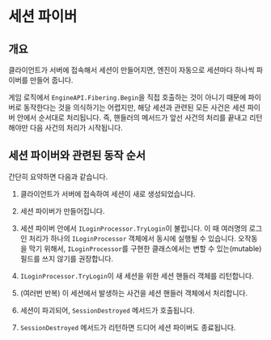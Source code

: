 # 세션 파이버

## 개요
클라이언트가 서버에 접속해서 세션이 만들어지면, 엔진이 자동으로 세션마다 하나씩 파이버를 만들어 줍니다.

게임 로직에서 `EngineAPI.Fibering.Begin`을 직접 호출하는 것이 아니기 때문에
파이버로 동작한다는 것을 의식하기는 어렵지만,
해당 세션과 관련된 모든 사건은 세션 파이버 안에서 순서대로 처리됩니다.
즉, 핸들러의 메서드가 앞선 사건의 처리를 끝내고 리턴해야만 다음 사건의 처리가 시작됩니다.

## 세션 파이버와 관련된 동작 순서
간단히 요약하면 다음과 같습니다.

1. 클라이언트가 서버에 접속하여 세션이 새로 생성되었습니다.

2. 세션 파이버가 만들어집니다.

3. 세션 파이버 안에서 `ILoginProcessor.TryLogin`이 불립니다.
이 때 여러명의 로그인 처리가 하나의 `ILoginProcessor` 객체에서 동시에 실행될 수 있습니다.
오작동을 막기 위해서, `ILoginProcessor`를 구현한 클래스에서는 변할 수 있는(mutable) 필드를 쓰지 않기를 권장합니다.

4. `ILoginProcessor.TryLogin`이 새 세션을 위한 세션 핸들러 객체를 리턴합니다.

5. (여러번 반복) 이 세션에서 발생하는 사건을 세션 핸들러 객체에서 처리합니다.

6. 세션이 파괴되어, `SessionDestroyed` 메서드가 호출됩니다.

7. `SessionDestroyed` 메서드가 리턴하면 드디어 세션 파이버도 종료됩니다.
